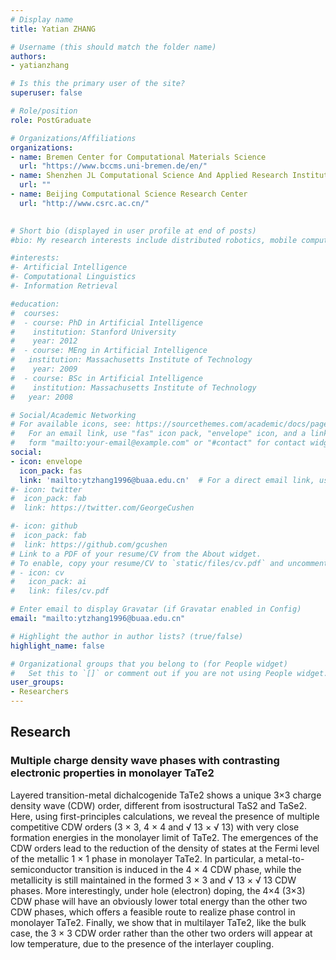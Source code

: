 ```yaml
---
# Display name
title: Yatian ZHANG

# Username (this should match the folder name)
authors:
- yatianzhang

# Is this the primary user of the site?
superuser: false

# Role/position
role: PostGraduate

# Organizations/Affiliations
organizations:
- name: Bremen Center for Computational Materials Science
  url: "https://www.bccms.uni-bremen.de/en/"
- name: Shenzhen JL Computational Science And Applied Research Institute
  url: ""
- name: Beijing Computational Science Research Center
  url: "http://www.csrc.ac.cn/"
  

# Short bio (displayed in user profile at end of posts)
#bio: My research interests include distributed robotics, mobile computing and programmable matter.

#interests:
#- Artificial Intelligence
#- Computational Linguistics
#- Information Retrieval

#education:
#  courses:
#  - course: PhD in Artificial Intelligence
#    institution: Stanford University
#    year: 2012
#  - course: MEng in Artificial Intelligence
#   institution: Massachusetts Institute of Technology
#    year: 2009
#  - course: BSc in Artificial Intelligence
#    institution: Massachusetts Institute of Technology
#   year: 2008

# Social/Academic Networking
# For available icons, see: https://sourcethemes.com/academic/docs/page-builder/#icons
#   For an email link, use "fas" icon pack, "envelope" icon, and a link in the
#   form "mailto:your-email@example.com" or "#contact" for contact widget.
social:
- icon: envelope
  icon_pack: fas
  link: 'mailto:ytzhang1996@buaa.edu.cn'  # For a direct email link, use "mailto:test@example.org".
#- icon: twitter
#  icon_pack: fab
#  link: https://twitter.com/GeorgeCushen

#- icon: github
#  icon_pack: fab
#  link: https://github.com/gcushen
# Link to a PDF of your resume/CV from the About widget.
# To enable, copy your resume/CV to `static/files/cv.pdf` and uncomment the lines below.
# - icon: cv
#   icon_pack: ai
#   link: files/cv.pdf

# Enter email to display Gravatar (if Gravatar enabled in Config)
email: "mailto:ytzhang1996@buaa.edu.cn"

# Highlight the author in author lists? (true/false)
highlight_name: false

# Organizational groups that you belong to (for People widget)
#   Set this to `[]` or comment out if you are not using People widget.
user_groups:
- Researchers
---
```


## Research 
 

### Multiple charge density wave phases with contrasting electronic properties in monolayer TaTe2

Layered transition-metal dichalcogenide TaTe2 shows a unique 3×3 charge density wave (CDW) order, different from isostructural TaS2 and TaSe2. Here, using first-principles calculations, we reveal the presence of multiple competitive CDW orders (3 × 3, 4 × 4 and √ 13 × √ 13) with very close formation energies in the monolayer limit of TaTe2. The emergences of the CDW orders lead to the reduction of the density of states at the Fermi level of the metallic 1 × 1 phase in monolayer TaTe2. In particular, a metal-to-semiconductor transition is induced in the 4 × 4 CDW phase, while the metallicity is still maintained in the formed 3 × 3 and √ 13 × √ 13 CDW phases. More interestingly, under hole (electron) doping, the 4×4 (3×3) CDW phase will have an obviously lower total energy than the other two CDW phases, which offers a feasible route to realize phase control in monolayer TaTe2. Finally, we show that in multilayer TaTe2, like the bulk case, the 3 × 3 CDW order rather than the other two orders will appear at low temperature, due to the presence of the interlayer coupling.
